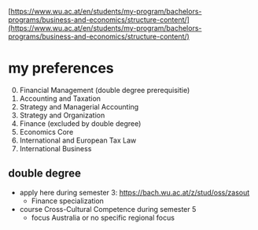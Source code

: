 [https://www.wu.ac.at/en/students/my-program/bachelors-programs/business-and-economics/structure-content/](https://www.wu.ac.at/en/students/my-program/bachelors-programs/business-and-economics/structure-content/)

# my preferences
0. Financial Management (double degree prerequisitie)
1. Accounting and Taxation
2. Strategy and Managerial Accounting
3. Strategy and Organization
4. Finance (excluded by double degree)
5. Economics Core
6. International and European Tax Law
7. International Business

## double degree
- apply here during semester 3: https://bach.wu.ac.at/z/stud/oss/zasout
	- Finance specialization
- course Cross-Cultural Competence during semester 5
	- focus Australia or no specific regional focus